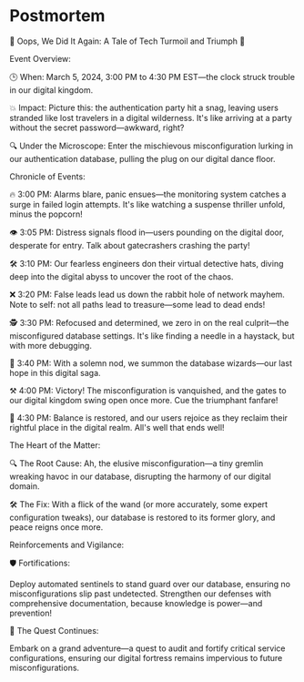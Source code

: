 <h1>Postmortem</h1>

🚀 Oops, We Did It Again: A Tale of Tech Turmoil and Triumph 🚀

Event Overview:

🕒 When: March 5, 2024, 3:00 PM to 4:30 PM EST—the clock struck trouble in our digital kingdom.

💥 Impact: Picture this: the authentication party hit a snag, leaving users stranded like lost travelers in a digital wilderness. It's like arriving at a party without the secret password—awkward, right?

🔍 Under the Microscope: Enter the mischievous misconfiguration lurking in our authentication database, pulling the plug on our digital dance floor.

Chronicle of Events:

🔥 3:00 PM: Alarms blare, panic ensues—the monitoring system catches a surge in failed login attempts. It's like watching a suspense thriller unfold, minus the popcorn!

👁️ 3:05 PM: Distress signals flood in—users pounding on the digital door, desperate for entry. Talk about gatecrashers crashing the party!

🛠️ 3:10 PM: Our fearless engineers don their virtual detective hats, diving deep into the digital abyss to uncover the root of the chaos.

❌ 3:20 PM: False leads lead us down the rabbit hole of network mayhem. Note to self: not all paths lead to treasure—some lead to dead ends!

🕵️ 3:30 PM: Refocused and determined, we zero in on the real culprit—the misconfigured database settings. It's like finding a needle in a haystack, but with more debugging.

🚨 3:40 PM: With a solemn nod, we summon the database wizards—our last hope in this digital saga.

⚒️ 4:00 PM: Victory! The misconfiguration is vanquished, and the gates to our digital kingdom swing open once more. Cue the triumphant fanfare!

🌟 4:30 PM: Balance is restored, and our users rejoice as they reclaim their rightful place in the digital realm. All's well that ends well!

The Heart of the Matter:

🔍 The Root Cause: Ah, the elusive misconfiguration—a tiny gremlin wreaking havoc in our database, disrupting the harmony of our digital domain.

🛠️ The Fix: With a flick of the wand (or more accurately, some expert configuration tweaks), our database is restored to its former glory, and peace reigns once more.

Reinforcements and Vigilance:

🛡️ Fortifications:

Deploy automated sentinels to stand guard over our database, ensuring no misconfigurations slip past undetected.
Strengthen our defenses with comprehensive documentation, because knowledge is power—and prevention!

📜 The Quest Continues:

Embark on a grand adventure—a quest to audit and fortify critical service configurations, ensuring our digital fortress remains impervious to future misconfigurations.
